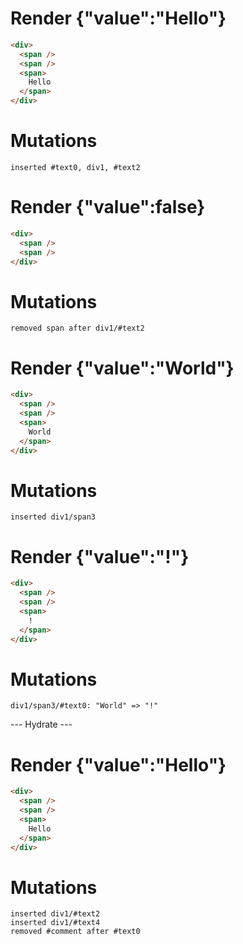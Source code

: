 # Render {"value":"Hello"}
```html
<div>
  <span />
  <span />
  <span>
    Hello
  </span>
</div>
```

# Mutations
```
inserted #text0, div1, #text2
```


# Render {"value":false}
```html
<div>
  <span />
  <span />
</div>
```

# Mutations
```
removed span after div1/#text2
```


# Render {"value":"World"}
```html
<div>
  <span />
  <span />
  <span>
    World
  </span>
</div>
```

# Mutations
```
inserted div1/span3
```


# Render {"value":"!"}
```html
<div>
  <span />
  <span />
  <span>
    !
  </span>
</div>
```

# Mutations
```
div1/span3/#text0: "World" => "!"
```


--- Hydrate ---
# Render {"value":"Hello"}
```html
<div>
  <span />
  <span />
  <span>
    Hello
  </span>
</div>
```

# Mutations
```
inserted div1/#text2
inserted div1/#text4
removed #comment after #text0
```